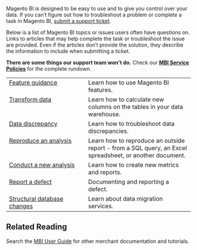 Magento BI is designed to be easy to use and to give you control over your data. If you can’t figure out how to troubleshoot a problem or complete a task in Magento BI, <a href="https://support.magento.com/hc/en-us/articles/360019088251" rel="noopener" target="_blank">submit a support ticket</a>.

Below is a list of Magento BI topics or issues users often have questions on. Links to articles that may help complete the task or troubleshoot the issue are provided. Even if the articles don’t provide the solution, they describe the information to include when submitting a ticket.&nbsp;&nbsp;

__There are some things our support team won't do.__&nbsp;Check our __<a href="https://support.magento.com/hc/en-us/articles/360016730811" rel="noopener" target="_blank">MBI Service Policies</a>__ for the complete rundown.

<table class="table-basic">
<tbody>
<tr>
<td valign="top" width="200; fixed"><a class="btn btn-orange" href="https://support.magento.com/hc/en-us/articles/360016504792" rel="noopener" target="_blank">Feature guidance</a></td>
<td valign="top">Learn how to use Magento BI features.</td>
</tr>
<tr>
<td valign="top" width="200; fixed"><a class="btn btn-orange" href="https://support.magento.com/hc/en-us/articles/360016505112" rel="noopener" target="_blank">Transform data</a></td>
<td valign="top">Learn how to calculate new columns on the tables in your data warehouse.</td>
</tr>
<tr>
<td valign="top" width="200; fixed"><a class="btn btn-orange" href="https://support.magento.com/hc/en-us/articles/360016505312" rel="noopener" target="_blank">Data discrepancy</a></td>
<td valign="top">Learn how to troubleshoot data discrepancies.&nbsp;</td>
</tr>
<tr>
<td valign="top"><a class="btn btn-orange" href="https://support.magento.com/hc/en-us/articles/360016505592" rel="noopener" target="_blank">Reproduce an analysis</a></td>
<td valign="top">Learn how to reproduce an outside report - from a SQL query, an Excel spreadsheet, or another document.</td>
</tr>
<tr>
<td valign="top"><a class="btn btn-orange" href="https://support.magento.com/hc/en-us/articles/360016505992" rel="noopener" target="_blank">Conduct a new analysis</a></td>
<td valign="top">Learn how to create new metrics and reports.</td>
</tr>
<tr>
<td valign="top"><a class="btn btn-orange" href="https://support.magento.com/hc/en-us/articles/360016732711" rel="noopener" target="_blank">Report a defect</a></td>
<td valign="top">Documenting and reporting a defect.&nbsp;</td>
</tr>
<tr>
<td valign="top"><a class="btn btn-orange" href="https://support.magento.com/hc/en-us/articles/360016506112" rel="noopener" target="_blank">Structural database changes</a></td>
<td valign="top">Learn about data migration services.&nbsp;</td>
</tr>
</tbody>
</table>

## Related Reading

Search the&nbsp;<a href="https://docs.magento.com/mbi/" rel="noopener" target="_blank">MBI User Guide</a> for other merchant documentation and tutorials.